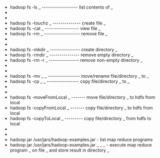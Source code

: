 * hadoop fs -ls _ ------------------ list contents of _
*
*
* hadoop fs -touchz _ -------------- create file _
* hadoop fs -cat _ ----------------- view file _
* hadoop fs -rm _ ------------------ remove file _
*
*
* hadoop fs -mkdir _ --------------- create directory _
* hadoop fs -rmdir _ --------------- remove empty directory _
* hadoop fs -rm -r _ --------------- remove non-empty directory _
*
*
* hadoop fs -mv _ _ ---------------- move/rename flie/directory _ to _
* hadoop fs -cp _ _ ---------------- copy file/directory _ to _
*
*
* hadoop fs -moveFromLocal _ ------- move file/directory _ to hdfs from local
* hadoop fs -copyFromLocal _ ------- copy file/directory _ to hdfs from local
* hadoop fs -copyToLocal _ --------- copy file/directory _ from hdfs to local
*
*
* hadoop jar /usr/jars/hadoop-examples.jar - list map reduce programs
* hadoop jar /usr/jars/hadoop-examples.jar _ _ _ - execute map reduce program _ on file _ and store result in directory _